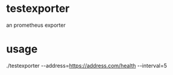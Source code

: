 # testexporter
an prometheus exporter

# usage
./testexporter --address=https://address.com/health --interval=5

